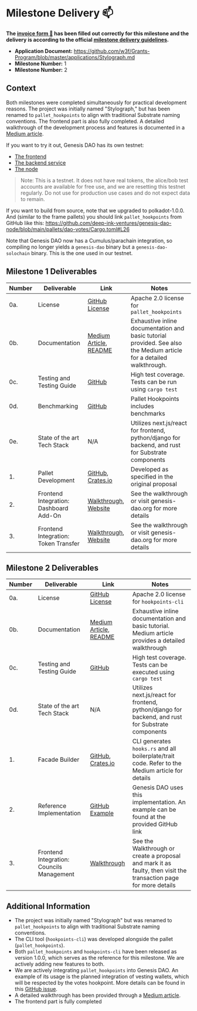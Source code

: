 # Milestone Delivery :mailbox:

**The [invoice form :pencil:](https://docs.google.com/forms/d/e/1FAIpQLSfmNYaoCgrxyhzgoKQ0ynQvnNRoTmgApz9NrMp-hd8mhIiO0A/viewform) has been filled out correctly for this milestone and the delivery is according to the official [milestone delivery guidelines](https://github.com/w3f/Grants-Program/blob/master/docs/Support%20Docs/milestone-deliverables-guidelines.md).**  

* **Application Document:** https://github.com/w3f/Grants-Program/blob/master/applications/Stylograph.md
* **Milestone Number:** 1
* **Milestone Number:** 2

## Context
Both milestones were completed simultaneously for practical development reasons. The project was initially named "Stylograph," but has been renamed to `pallet_hookpoints` to align with traditional Substrate naming conventions. The frontend part is also fully completed. A detailed walkthrough of the development process and features is documented in a [Medium article](https://medium.com/@GenesisDAO/introducing-the-hookpoints-pallet-377de6680c2d).

If you want to try it out, Genesis DAO has its own testnet:
- [The frontend](https://www.genesis-dao.org/)
- [The backend service](https://service.genesis-dao.org/redoc/)
- [The node](https://polkadot.js.org/apps/?rpc=wss%3A%2F%2Fnode.genesis-dao.org#/)

> Note: This is a testnet. It does not have real tokens, the alice/bob test accounts are available for free use, and we are resetting this testnet regularly. Do not use for production use cases and do not expect data to remain.

If you want to build from source, note that we upgraded to polkadot-1.0.0. And (similar to the frame pallets) you should link `pallet_hookpoints` from GitHub like this: https://github.com/deep-ink-ventures/genesis-dao-node/blob/main/pallets/dao-votes/Cargo.toml#L26

Note that Genesis DAO now has a Cumulus/parachain integration, so compiling no longer yields a `genesis-dao` binary but a `genesis-dao-solochain` binary. This is the one used in our testnet.

## Milestone 1 Deliverables

| Number | Deliverable | Link | Notes |
| ------ | ----------- | ---- | ----- |
| 0a.    | License | [GitHub License](https://github.com/deep-ink-ventures/pallet_hookpoints/blob/main/LICENSE) | Apache 2.0 license for `pallet_hookpoints` |
| 0b.    | Documentation | [Medium Article](https://medium.com/@GenesisDAO/introducing-the-hookpoints-pallet-377de6680c2d), [README](https://github.com/deep-ink-ventures/pallet_hookpoints/blob/main/README.md) | Exhaustive inline documentation and basic tutorial provided. See also the Medium article for a detailed walkthrough. |
| 0c.    | Testing and Testing Guide | [GitHub](https://github.com/deep-ink-ventures/pallet_hookpoints/blob/main/src/tests.rs) | High test coverage. Tests can be run using `cargo test` |
| 0d.    | Benchmarking | [GitHub](https://github.com/deep-ink-ventures/pallet_hookpoints/blob/main/src/benchmarking.rs) | Pallet Hookpoints includes benchmarks |
| 0e.    | State of the art Tech Stack | N/A | Utilizes next.js/react for frontend, python/django for backend, and rust for Substrate components |
| 1.     | Pallet Development | [GitHub](https://github.com/deep-ink-ventures/pallet_hookpoints), [Crates.io](https://crates.io/crates/pallet-hookpoints) | Developed as specified in the original proposal |
| 2.     | Frontend Integration: Dashboard Add-On | [Walkthrough](https://docs.google.com/document/d/1GDqfZnigri5qp6sJoIu4655NALk0cMxDl3BMAnnbGWc/edit?usp=sharing), [Website](https://genesis-dao.org) | See the walkthrough or visit genesis-dao.org for more details |
| 3.     | Frontend Integration: Token Transfer | [Walkthrough](https://docs.google.com/document/d/1GDqfZnigri5qp6sJoIu4655NALk0cMxDl3BMAnnbGWc/edit?usp=sharing), [Website](https://genesis-dao.org) | See the walkthrough or visit genesis-dao.org for more details |

## Milestone 2 Deliverables

| Number | Deliverable | Link | Notes |
| ------ | ----------- | ---- | ----- |
| 0a.    | License | [GitHub License](https://github.com/deep-ink-ventures/hookpoints-cli/blob/main/LICENSE) | Apache 2.0 license for `hookpoints-cli` |
| 0b.    | Documentation | [Medium Article](https://medium.com/@GenesisDAO/introducing-the-hookpoints-pallet-377de6680c2d), [README](https://github.com/deep-ink-ventures/hookpoints-cli/blob/main/README.md) | Exhaustive inline documentation and basic tutorial. Medium article provides a detailed walkthrough |
| 0c.    | Testing and Testing Guide | [GitHub](https://github.com/deep-ink-ventures/hookpoints-cli/tree/main/src/tests) | High test coverage. Tests can be executed using `cargo test` |
| 0d.    | State of the art Tech Stack | N/A | Utilizes next.js/react for frontend, python/django for backend, and rust for Substrate components |
| 1.     | Facade Builder | [GitHub](https://github.com/deep-ink-ventures/hookpoints-cli), [Crates.io](https://crates.io/crates/hookpoints-cli) | CLI generates `hooks.rs` and all boilerplate/trait code. Refer to the Medium article for details |
| 2.     | Reference Implementation | [GitHub Example](https://github.com/deep-ink-ventures/genesis-dao-node/blob/main/pallets/dao-votes/src/tests.rs#L342-L379) | Genesis DAO uses this implementation. An example can be found at the provided GitHub link |
| 3.     | Frontend Integration: Councils Management | [Walkthrough](https://docs.google.com/document/d/1GDqfZnigri5qp6sJoIu4655NALk0cMxDl3BMAnnbGWc/edit?usp=sharing) | See the Walkthrough or create a proposal and mark it as faulty, then visit the transaction page for more details |

## Additional Information

- The project was initially named "Stylograph" but was renamed to `pallet_hookpoints` to align with traditional Substrate naming conventions.
- The CLI tool (`hookpoints-cli`) was developed alongside the pallet (`pallet_hookpoints`).
- Both `pallet_hookpoints` and `hookpoints-cli` have been released as version 1.0.0, which serves as the reference for this milestone. We are actively adding new features to both.
- We are actively integrating `pallet_hookpoints` into Genesis DAO. An example of its usage is the planned integration of vesting wallets, which will be respected by the votes hookpoint. More details can be found in this [GitHub issue](https://github.com/deep-ink-ventures/genesis-dao-node/issues/117).
- A detailed walkthrough has been provided through a [Medium article](https://medium.com/@GenesisDAO/introducing-the-hookpoints-pallet-377de6680c2d).
- The frontend part is fully completed

